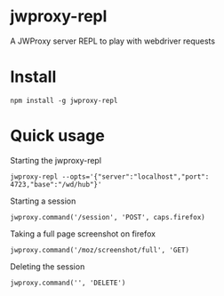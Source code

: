 # jwproxy-repl
A JWProxy server REPL to play with webdriver requests

# Install
```
npm install -g jwproxy-repl
```

# Quick usage

Starting the jwproxy-repl
```
jwproxy-repl --opts='{"server":"localhost","port": 4723,"base":"/wd/hub"}'
```

Starting a session
```
jwproxy.command('/session', 'POST', caps.firefox)
```

Taking a full page screenshot on firefox
```
jwproxy.command('/moz/screenshot/full', 'GET)
```

Deleting the session
```
jwproxy.command('', 'DELETE')
```
